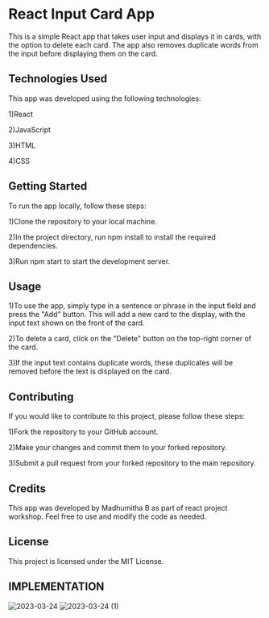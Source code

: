 # React Input Card App
This is a simple React app that takes user input and displays it in cards, with the option to delete each card. The app also removes duplicate words from the input before displaying them on the card.

## Technologies Used
This app was developed using the following technologies:

1)React

2)JavaScript

3)HTML

4)CSS

## Getting Started
 To run the app locally, follow these steps:

1)Clone the repository to your local machine.

2)In the project directory, run npm install to install the required dependencies.

3)Run npm start to start the development server.

## Usage
1)To use the app, simply type in a sentence or phrase in the input field and press the "Add" button. This will add a new card to the display, with the input text shown on the front of the card.

2)To delete a card, click on the "Delete" button on the top-right corner of the card.

3)If the input text contains duplicate words, these duplicates will be removed before the text is displayed on the card.

## Contributing
If you would like to contribute to this project, please follow these steps:

1)Fork the repository to your GitHub account.

2)Make your changes and commit them to your forked repository.

3)Submit a pull request from your forked repository to the main repository.

## Credits
This app was developed by Madhumitha B as part of react project workshop. Feel free to use and modify the code as needed.

## License
This project is licensed under the MIT License.

## IMPLEMENTATION
![2023-03-24](https://user-images.githubusercontent.com/87955195/227513800-f267eb80-af65-4a4c-9761-ad49008d3be9.png)
![2023-03-24 (1)](https://user-images.githubusercontent.com/87955195/227513813-cae1c471-46f0-40f3-9f67-c4224476599e.png)
